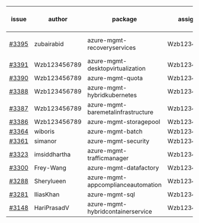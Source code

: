 | issue | author | package | assignee | bot advice | created date of issue | target release date | date from target |
| ------ | ------ | ------ | ------ | ------ | ------ | ------ | :-----: |
| [#3395](https://github.com/Azure/sdk-release-request/issues/3395) | zubairabid | azure-mgmt-recoveryservices | Wzb123456789 | Attention to inconsistent tag | 11-10 | 11-25 |  |
| [#3391](https://github.com/Azure/sdk-release-request/issues/3391) | Wzb123456789 | azure-mgmt-desktopvirtualization | Wzb123456789 |  | 11-09 | 11-25 |  |
| [#3390](https://github.com/Azure/sdk-release-request/issues/3390) | Wzb123456789 | azure-mgmt-quota | Wzb123456789 |  | 11-09 | 11-25 |  |
| [#3388](https://github.com/Azure/sdk-release-request/issues/3388) | Wzb123456789 | azure-mgmt-hybridkubernetes | Wzb123456789 |  | 11-09 | 11-25 |  |
| [#3387](https://github.com/Azure/sdk-release-request/issues/3387) | Wzb123456789 | azure-mgmt-baremetalinfrastructure | Wzb123456789 |  | 11-09 | 11-25 |  |
| [#3386](https://github.com/Azure/sdk-release-request/issues/3386) | Wzb123456789 | azure-mgmt-storagepool | Wzb123456789 |  | 11-09 | 11-25 |  |
| [#3364](https://github.com/Azure/sdk-release-request/issues/3364) | wiboris | azure-mgmt-batch | Wzb123456789 |  | 11-02 | 11-25 |  |
| [#3361](https://github.com/Azure/sdk-release-request/issues/3361) | simanor | azure-mgmt-security | Wzb123456789 |  | 11-02 | 11-25 |  |
| [#3323](https://github.com/Azure/sdk-release-request/issues/3323) | imsiddhartha | azure-mgmt-trafficmanager | Wzb123456789 |  | 10-28 | 11-25 |  |
| [#3300](https://github.com/Azure/sdk-release-request/issues/3300) | Frey-Wang | azure-mgmt-datafactory | Wzb123456789 |  | 10-26 | 11-25 |  |
| [#3288](https://github.com/Azure/sdk-release-request/issues/3288) | Sherylueen | azure-mgmt-appcomplianceautomation | Wzb123456789 | On time | 10-24 | 11-16 |  |
| [#3281](https://github.com/Azure/sdk-release-request/issues/3281) | IliasKhan | azure-mgmt-sql | Wzb123456789 |  | 10-19 | 11-25 |  |
| [#3148](https://github.com/Azure/sdk-release-request/issues/3148) | HariPrasadV | azure-mgmt-hybridcontainerservice | Wzb123456789 |  | 09-07 | 10-11 |  |
